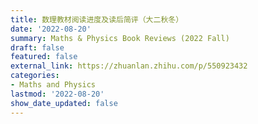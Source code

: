 ```yaml
---
title: 数理教材阅读进度及读后简评（大二秋冬）
date: '2022-08-20'
summary: Maths & Physics Book Reviews (2022 Fall)
draft: false
featured: false
external_link: https://zhuanlan.zhihu.com/p/550923432
categories:
- Maths and Physics
lastmod: '2022-08-20'
show_date_updated: false
---
```





